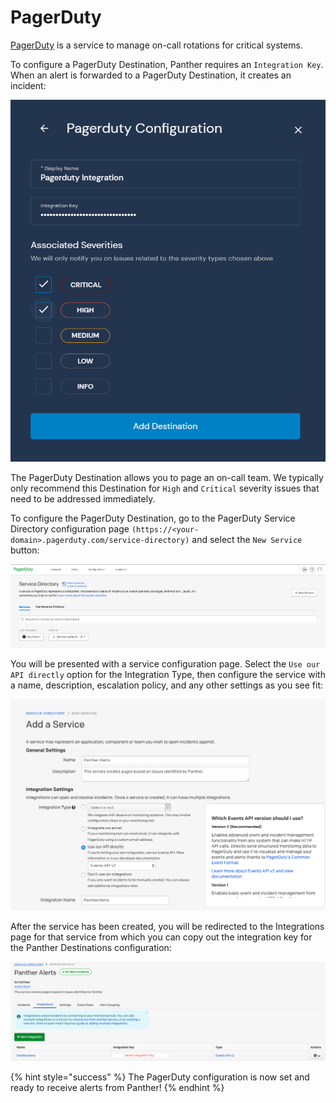 # PagerDuty

[PagerDuty](https://www.pagerduty.com/) is a service to manage on-call rotations for critical systems.

To configure a PagerDuty Destination, Panther requires an `Integration Key`. When an alert is forwarded to a PagerDuty Destination, it creates an incident:

![](../.gitbook/assets/pagerduty-panther%20%287%29%20%287%29%20%288%29%20%282%29.png)

The PagerDuty Destination allows you to page an on-call team. We typically only recommend this Destination for `High` and `Critical` severity issues that need to be addressed immediately.

To configure the PagerDuty Destination, go to the PagerDuty Service Directory configuration page `(https://<your-domain>.pagerduty.com/service-directory)` and select the `New Service` button:

![](../.gitbook/assets/pagerduty1%20%286%29.png)

You will be presented with a service configuration page. Select the `Use our API directly` option for the Integration Type, then configure the service with a name, description, escalation policy, and any other settings as you see fit:

![](../.gitbook/assets/pagerduty2%20%287%29.png)

After the service has been created, you will be redirected to the Integrations page for that service from which you can copy out the integration key for the Panther Destinations configuration:

![](../.gitbook/assets/pagerduty3%20%288%29.png)

{% hint style="success" %}
The PagerDuty configuration is now set and ready to receive alerts from Panther!
{% endhint %}

